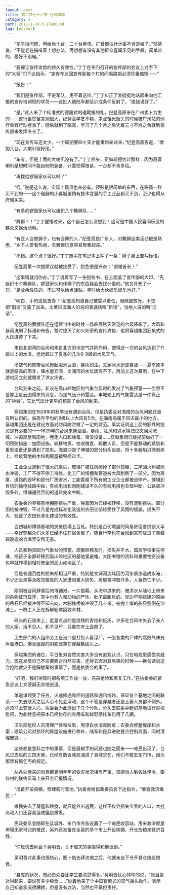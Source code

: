```yaml
---
layout: post
title: 第二百七十六节 台风降临
category: 3
path: 2011-1-19-3-27600.md
tag: [normal]
---
```


　　“车子没问题，再给你十台，二十台紫电。扩音器估计计委不肯定给了。”邬德说，“不能老在搞噪音上想办法，再想想有没有其他群众喜闻乐见的手段，简单点的，最好不用电。”

　　“要保证宣传攻势的持久有效性，”丁丁在专门召开的宣传部的会议上对手下的“大将”们下达指示，“宣传车巡回宣传到每个村的间隔周期必须尽量缩短——”

　　“报告！”

　　“我们是宣传部，不是军队，用不着这样。”丁丁纠正了直挺挺地站起来向他汇报的宣传培训班的学员——这批人被陆军都给训成条件反射了，“直接说好了。”

　　“是，”此人来了个标准式的德国式的碰靴根的礼，纪登高原来在广州卖卜为生的——这行当贫富差别很大，纪登高学艺不精，差点饿死街头的时候被广州站的例行收容行动拯救了，随后就到了临高，学习了几个月之后凭着三寸不烂之舌就到宣传部来发挥专长了。

　　“现在宣传车还太少，一个周期要四十天才能重新轮过来，”纪登高禀告道，“增加几台，大喇叭很好用。”

　　“车有，但是上面的大喇叭没有了。”丁丁摇头，正如邬德估计那样：因为高音喇叭是短时间不能自制的装备，计委把得很紧，一台都不肯多给。

　　“再拨给锣鼓家伙可以吗？”

　　“行。”说是这么说，实际上现货也未必有。锣鼓是很简单的东西，在临高一样买不到的——这个偏僻的小县城里稍有技术含量的手工业品都买不到，至少也得从府城买来。

　　“有多的锣鼓家伙可以组织几个舞狮队……”

　　“舞狮？！”丁丁醒悟过来，这个自己怎么没想到！这可是中国人民喜闻乐见的群众文娱活动啊。

　　“有匠人会做狮子，也有会舞的人，”纪登高是广东人，对舞狮这类活动很是熟悉，“乡下人爱看热闹，有舞狮玩意容易聚集起来。”

　　“不错。这个点子很好。”丁丁随手在笔记本上写了一条：狮子身上要写标语。

　　纪登高第一次提建议就被接受了，脸色很是兴奋：“谢谢首长！”

　　“这事情就归你办。”丁丁说着写了一张授权书，在上面盖了宣传部的大印，“先组织十个舞狮队，锣鼓家伙和作狮子的东西我会去找计委的。”他又补充了一句，“是业余性质的，不过可以给点津贴。平时给大伙娱乐娱乐也好。”

　　“明白，小的这就去办！”纪登高知道自己被委以重任，眼睛直放光，不觉把“旧话”又露了出来。土著把澳洲人的说的普通话叫“新话”，当地人说的叫“旧话”。

　　纪登高的舞狮队还在组建当中的时候一场临高秋天常见的台风降临了。大风和暴雨洗刷了标语和布告，暂时熄灭了如火如荼的宣传攻势，也将穿越集团狂飙式的大跃进停了下来。

　　来自北部湾的台风和来自北方的冷空气共同作用，使得这一次的台风达到了11级以上的水准。远远超过了夏季的几次8-9级的大风天气。

　　冷空气和热带台风掀起滔天巨浪，暴雨如注，文澜河水迅速暴涨——夏季原本就是临高的雨季，降水量充沛，文澜河的水位居高不下，再加上这次暴雨，在中下游地区立刻就爆发了洪水灾害。

　　台风到来之前，新设在高山岭地区的气象台及时的发出了气象预警——当然不是靠卫星云图得来的消息，而是气压计和雷达。丰城轮上的气象雷达是一件真正的“神器”，它比气压计更早的预告了台风的到来。

　　穿越集团在1628年的秋季没有遇到台风，但是执委会对海南的台风问题还是有所认识的。临高年平均的8级以上大风有5次。在海南岛属于风灾最小的地方。穿越集团还是在建设方面对防风防洪做了一定的防范。事实证明这上面的额外的投资是有必要的——1629年的台风来势汹汹，暴雨、狂风和洪水横扫过文澜河流域。冲毁房屋和田地，卷走人口和牲畜，淹没设备……穿越集团已经提前做好了一切预防措施：加固设施，转移物资、抢收粮食、疏散人员，但是不能移动的建筑和重型设备还是遭到了损失。海浪冲毁了博铺的部分码头设施，将十多艘船只抛到岸上。检疫营地的木结构房屋被毁损过半。

　　工业企业遭到了很大的损失，玻璃厂被狂风掀掉了部分顶棚，三座回火炉被雨水冲毁，工厂不得不停工待修。化工厂的塔槽和管道被大风刮倒了一部分。因为房屋、道路的毁坏和部分厂房进水，工能委属下所有的工业企业都被迫停产。博铺到百仞的输电线路中段，有线电话和刚刚铺设不久的有线电报也全部中断。公路被冲毁多处，博铺通往百仞的道路完全中断。

　　农委会的养殖基地棚圈损失严重，牲畜因为已经被转移，没有遭到损失。部分田地被冲毁，不过凡是完成标准化改造的农田全部经受住了风雨的侵袭，损失不大，验证了农田标准化建设的有效性。

　　百仞城和博铺基地的房屋倒塌上百处。特别是百仞城里的简易房宿舍损毁大半——幸好穿越众们大多已经不住在宿舍里了。随身行李也在台风到来前放进了集装箱改造的仓库里安然无恙。

　　人员和物资因为气象台的预警，疏散转移及时，损失并不大。国民学校事先停课，把孩子全部转移到高山岭地区的基地里避难。大图书馆的资料和重要物资设备也早就转移到相对安全的高山岭地区了。

　　但是普通百姓的损失却相当严重，特别是文澜河流域因为河水暴涨造成水淹，不少还没来得及收完粮食的人家遭到重大损失，房屋被冲毁许多，人畜伤亡不少。

　　刚刚被台风肆虐后的博铺港，一片狼藉。从海中漂来的、被洪水从陆地上带来的杂物载沉载浮，其中也有人和动物的尸体。肚子鼓胀胀的。岸边早期搭建的原始的吊杆已经被冲得不知去向，木制栈桥被冲毁了几十米。被抛上岸的船只侧倒在沙滩上。一群工人正在拆解船体回收木材。

　　码头的石驳岸上，星星点点的是烧残的香烛和纸灰，许多在台风中失去了亲人的人家，活不见人，死不见尸，只能在岸上遥祭了。

　　卫生部门的人组织劳工在港口里打捞人畜浮尸。一股各类的尸体的腐败气味充斥着港口。爆发瘟疫的阴影笼罩在穿越集团头上。

　　穿越集团的诸位，平日里对自然灾害大多没有直观认识，只在电视里感受其威力。现在发觉自己不仅要面对自然灾害，还得去面对其后果的时候——换句话说这会抢险救灾不是解放军的事情了，而是执委会的事了。

　　“好吧，我们得暂时把各项工作放一放，先来抢险和恢复工作。”在执委会的紧急会议上文德嗣无奈地说道。

　　单道谦领受了任务，火速修通毁坏的道路和通讯线路，保证各个基地之间的联系——失去联系之后人心不免会浮动，这个不管是穿越者还是土著人员都不例外。必须马上安抚人心。执委会为此派出了几个分队，分头去联系中断的基地进行巡视慰问，为此特意把原本已经封存的农用车和越野摩托车启用了几辆。

　　卫生部组织人员清理尸体和垃圾，用漂白水消毒防疫；农委会修整堤岸和水渠；建筑公司对损坏的房屋设施进行修补，陆军和民兵进驻要点控制局面，同时清理废墟……

　　这些都是意料之中的事情，但是最棘手的问题也随之而来——难民出现了，台风过去后的三四天里，已经有数百难民涌进了县城求乞，他们不敢去东门市，因为那里有抓乞丐的规定。

　　从各处传来的消息都表明今年的受灾状况相当严重，邬德派人到各处传令，要各村的联络员马上来开会汇报情况。

　　“准备开设粥棚，修建临时营地。”执委会给民政委员会下达指令，“收容救济难民！”

　　难民失去了房屋和粮食，就只能外出逃荒，这样不仅会损失宝贵的人口，大批流动人口还容易造成瘟疫爆发。

　　民政委员会随即在县城外、东门市外各设置了一个难民收容站，用来救济房屋坍塌无家可归的难民，另外还准备在全县的多个市上开设粥棚，开仓放粮来救济百姓。

　　“你赶快去拜会下吴明晋，关于赈灾的事情得和他谈谈。”

　　吴明晋对此事也很热心，熊卜佑去拜访他之后，他就亲自下令开县仓拨给粮食。

　　“县库的状况，想必贵众要比学生要清楚得多。”吴明晋忧心忡忡的说，“账目是对得起来，要说有多少粮食……”说着他来了个中国官僚式的叹气摇头动作，表示自己知道状况很糟糕，但是没有办法，当然也不承担责任。
